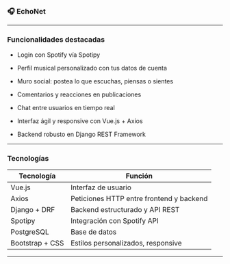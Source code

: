 ### 🎧 EchoNet


---

### Funcionalidades destacadas

- Login con Spotify vía Spotipy

- Perfil musical personalizado con tus datos de cuenta

- Muro social: postea lo que escuchas, piensas o sientes

- Comentarios y reacciones en publicaciones

- Chat entre usuarios en tiempo real

- Interfaz ágil y responsive con Vue.js + Axios

- Backend robusto en Django REST Framework

---

### Tecnologías

| Tecnología   | Función                                |
|--------------|-------------------------------------------|
| Vue.js       | Interfaz de usuario      |
| Axios        | Peticiones HTTP entre frontend y backend  |
| Django + DRF | Backend estructurado y API REST           |
| Spotipy      | Integración con Spotify API               |
| PostgreSQL   | Base de datos                  |
| Bootstrap + CSS | Estilos personalizados, responsive     |

---
